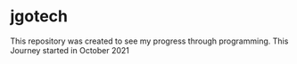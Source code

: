 # jgotech
This repository was created to see my progress through programming. This Journey started in October 2021
